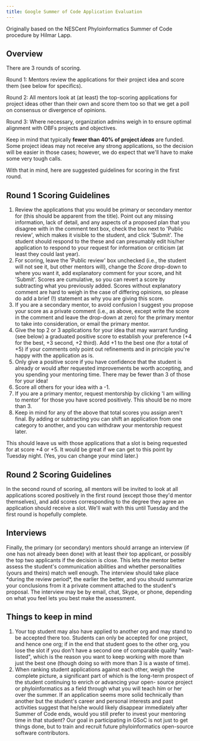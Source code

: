 ```yaml
---
title: Google Summer of Code Application Evaluation
---
```


Originally based on the NESCent Phyloinformatics Summer of Code
procedure by Hilmar Lapp.

Overview
--------

There are 3 rounds of scoring.

Round 1: Mentors review the applications for their project idea and score them (see below for specifics).  

<!-- -->

Round 2: All mentors look at (at least) the top-scoring applications for project ideas other than their own and score them too so that we get a poll on consensus or divergence of opinions.  

<!-- -->

Round 3: Where necessary, organization admins weigh in to ensure optimal alignment with OBFs projects and objectives.  

Keep in mind that typically **fewer than 40% of project *ideas*** are
funded. Some project ideas may not receive any strong applications, so
the decision will be easier in those cases; however, we do expect that
we'll have to make some very tough calls.

With that in mind, here are suggested guidelines for scoring in the
first round.

Round 1 Scoring Guidelines
--------------------------

1.  Review the applications that you would be primary or secondary
    mentor for (this should be apparent from the title). Point out any
    missing information, lack of detail, and any aspects of a proposed
    plan that you disagree with in the comment text box, check the box
    next to 'Public review', which makes it visible to the student, and
    click 'Submit'. The student should respond to the these and can
    presumably edit his/her application to respond to your request for
    information or criticism (at least they could last year).
2.  For scoring, leave the 'Public review' box unchecked (i.e., the
    student will not see it, but other mentors will), change the *Score*
    drop-down to where you want it, add explanatory comment for your
    score, and hit 'Submit'. Scores are cumulative, so you can revert a
    score by subtracting what you previously added. Scores without
    explanatory comment are hard to weigh in the case of differing
    opinions, so please do add a brief (!) statement as why you are
    giving this score.
3.  If you are a secondary mentor, to avoid confusion I suggest you
    propose your score as a private comment (i.e., as above, except
    write the score in the comment and leave the drop-down at zero) for
    the primary mentor to take into consideration, or email the
    primary mentor.
4.  Give the top 2 or 3 applications for your idea that may warrant
    funding (see below) a graduated positive score to establish your
    preference (+4 for the best, +3 second, +2 third). Add +1 to the
    best one (for a total of +5) if your comments only point out
    refinements and in principle you're happy with the application
    as is.
5.  Only give a positive score if you have confidence that the student
    is already or would after requested improvements be worth accepting,
    and you spending your mentoring time. There may be fewer than 3 of
    those for your idea!
6.  Score all others for your idea with a -1.
7.  If you are a primary mentor, request mentorship by clicking 'I am
    willing to mentor' for those you have scored positively. This should
    be no more than 3.
8.  Keep in mind for any of the above that total scores you assign
    aren't final. By adding or subtracting you can shift an application
    from one category to another, and you can withdraw your mentorship
    request later.

This should leave us with those applications that a slot is being
requested for at score +4 or +5. It would be great if we can get to this
point by Tuesday night. (Yes, you can change your mind later.)

Round 2 Scoring Guidelines
--------------------------

In the second round of scoring, all mentors will be invited to look at
all applications scored positively in the first round (except those
they'd mentor themselves), and add scores corresponding to the degree
they agree an application should receive a slot. We'll wait with this
until Tuesday and the first round is hopefully complete.

Interviews
----------

Finally, the primary (or secondary) mentors should arrange an interview
(if one has not already been done) with at least their top applicant, or
possibly the top two applicants if the decision is close. This lets the
mentor better assess the student's communication abilities and whether
personalities (yours and theirs) match well enough. The interview should
take place \*during the review period\*, the earlier the better, and you
should summarize your conclusions from it a private comment attached to
the student's proposal. The interview may be by email, chat, Skype, or
phone, depending on what you feel lets you best make the assessment.

Things to keep in mind
----------------------

1.  Your top student may also have applied to another org and may stand
    to be accepted there too. Students can only be accepted for one
    project, and hence one org; if in the end that student goes to the
    other org, you lose the slot if you don't have a second one of
    comparable quality "wait-listed", which is the reason you want to
    keep working with more than just the best one (though doing so with
    more than 3 is a waste of time).
2.  When ranking student applications against each other, weigh the
    complete picture, a significant part of which is the long-term
    prospect of the student continuing to enrich or advancing your open-
    source project or phyloinformatics as a field through what you will
    teach him or her over the summer. If an application seems more solid
    technically than another but the student's career and personal
    interests and past activities suggest that he/she would likely
    disappear immediately after Summer of Code ends, would you still
    prefer to invest your mentoring time in that student? Our goal in
    participating in GSoC is not just to get things done, but to train
    and recruit future phyloinformatics open-source
    software contributors.

